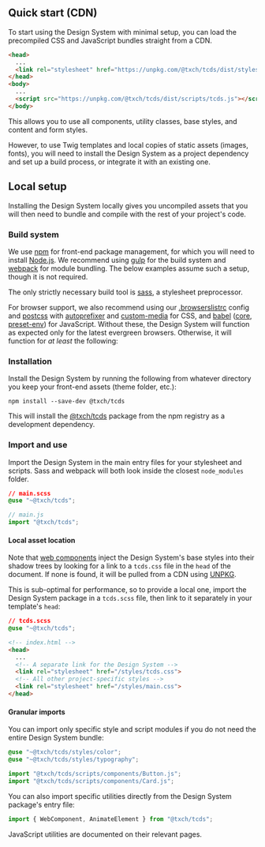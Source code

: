 ## Quick start (CDN)
To start using the Design System with minimal setup, you can load the precompiled CSS and JavaScript bundles straight from a CDN.

```html
<head>
  ...
  <link rel="stylesheet" href="https://unpkg.com/@txch/tcds/dist/styles/tcds.css">
</head>
<body>
  ...
  <script src="https://unpkg.com/@txch/tcds/dist/scripts/tcds.js"></script>
</body>
```

This allows you to use all components, utility classes, base styles, and content and form styles.

However, to use Twig templates and local copies of static assets (images, fonts), you will need to install the Design System as a project dependency and set up a build process, or integrate it with an existing one.

## Local setup
Installing the Design System locally gives you uncompiled assets that you will then need to bundle and compile with the rest of your project's code.

### Build system
We use [npm](https://www.npmjs.com/) for front-end package management, for which you will need to install [Node.js](https://nodejs.org/en/). We recommend using [gulp](https://www.npmjs.com/package/gulp) for the build system and [webpack](https://www.npmjs.com/package/webpack-stream) for module bundling. The below examples assume such a setup, though it is not required.

The only strictly necessary build tool is [sass](https://www.npmjs.com/package/sass), a stylesheet preprocessor.

For browser support, we also recommend using our [.browserslistrc](https://github.com/jacecotton/tcds/blob/main/.browserslistrc) config and [postcss](https://www.npmjs.com/package/postcss) with [autoprefixer](https://www.npmjs.com/package/autoprefixer) and [custom-media](https://www.npmjs.com/package/postcss-custom-media) for CSS, and [babel](https://www.npmjs.com/package/babel-loader) ([core](https://www.npmjs.com/package/@babel/core), [preset-env](https://www.npmjs.com/package/@babel/preset-env)) for JavaScript. Without these, the Design System will function as expected only for the latest evergreen browsers. Otherwise, it will function for <em>at least</em> the following:

<!--twig
{% set supported_browsers = {
  "Chrome": ["https://upload.wikimedia.org/wikipedia/commons/e/e1/Google_Chrome_icon_%28February_2022%29.svg", "100+"],
  "Edge": ["https://upload.wikimedia.org/wikipedia/commons/9/98/Microsoft_Edge_logo_%282019%29.svg", "100+"],
  "Firefox": ["https://upload.wikimedia.org/wikipedia/commons/a/a0/Firefox_logo%2C_2019.svg", "&lt; 1 year"],
  "Safari": ["https://upload.wikimedia.org/wikipedia/commons/5/52/Safari_browser_logo.svg", "13+"],
  "Internet Explorer": ["https://upload.wikimedia.org/wikipedia/commons/1/18/Internet_Explorer_10%2B11_logo.svg", "🚫"],
} %}

<ul class="row gap-x-loose justify-center" style="margin: 3rem 0">
  {% for browser, data in supported_browsers %}
    <li class="column gap-normal align-center" {% if data[1] == "🚫" %} style="opacity: .2" {% endif %}>
      <img src="{{ data[0] }}" alt="{{ browser }} logo" title="{{ browser }}" width="24">
      <span class="font-sans-serif font-size-small">{{ data[1]|raw }}</span>
    </li>
  {% endfor %}
</ul>
twig-->

### Installation
Install the Design System by running the following from whatever directory you keep your front-end assets (theme folder, etc.):

```terminal
npm install --save-dev @txch/tcds
```

This will install the [@txch/tcds](https://www.npmjs.com/package/@txch/tcds) package from the npm registry as a development dependency.

### Import and use
Import the Design System in the main entry files for your stylesheet and scripts. Sass and webpack will both look inside the closest `node_modules` folder.

```css
// main.scss
@use "~@txch/tcds";
```

```js
// main.js
import "@txch/tcds";
```

#### Local asset location
<!-- consider https://github.com/postcss/postcss-url for css static assets -->

Note that [web components](/components) inject the Design System's base styles into their shadow trees by looking for a link to a `tcds.css` file in the `head` of the document. If none is found, it will be pulled from a CDN using [UNPKG](https://unpkg.com/).

This is sub-optimal for performance, so to provide a local one, import the Design System package in a `tcds.scss` file, then link to it separately in your template's `head`:

```css
// tcds.scss
@use "~@txch/tcds";
```

```html
<!-- index.html -->
<head>
  ...
  <!-- A separate link for the Design System -->
  <link rel="stylesheet" href="/styles/tcds.css">
  <!-- All other project-specific styles -->
  <link rel="stylesheet" href="/styles/main.css">
</head>
```

#### Granular imports
You can import only specific style and script modules if you do not need the entire Design System bundle:

```css
@use "~@txch/tcds/styles/color";
@use "~@txch/tcds/styles/typography";
```

```js
import "@txch/tcds/scripts/components/Button.js";
import "@txch/tcds/scripts/components/Card.js";
```

You can also import specific utilities directly from the Design System package's entry file:

```js
import { WebComponent, AnimateElement } from "@txch/tcds";
```

JavaScript utilities are documented on their relevant pages.